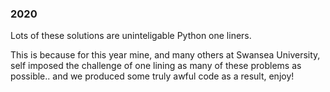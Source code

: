 ### 2020

Lots of these solutions are uninteligable Python one liners.

This is because for this year mine, and many others at Swansea University, self imposed the challenge of one lining as many of these problems as possible.. and we produced some truly awful code as a result, enjoy!
